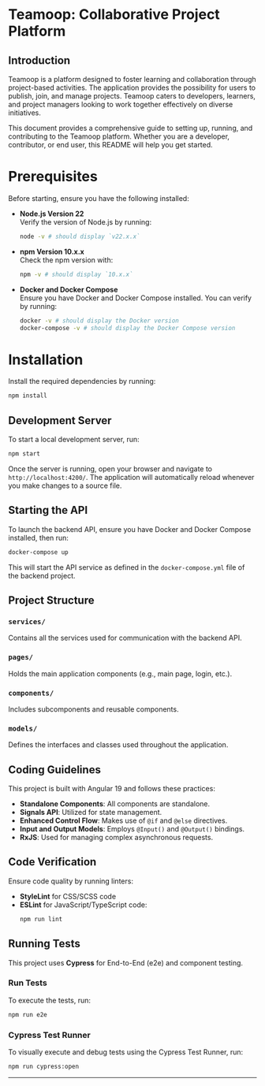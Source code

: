 # Teamoop: Collaborative Project Platform

## Introduction

Teamoop is a platform designed to foster learning and collaboration through project-based activities. The application provides the possibility for users to publish, join, and manage projects. Teamoop caters to developers, learners, and project managers looking to work together effectively on diverse initiatives.

This document provides a comprehensive guide to setting up, running, and contributing to the Teamoop platform. Whether you are a developer, contributor, or end user, this README will help you get started.

# Prerequisites

Before starting, ensure you have the following installed:

- **Node.js Version 22**  
  Verify the version of Node.js by running:

  ```bash
  node -v # should display `v22.x.x`
  ```

- **npm Version 10.x.x**  
  Check the npm version with:

  ```bash
  npm -v # should display `10.x.x`
  ```

- **Docker and Docker Compose**  
  Ensure you have Docker and Docker Compose installed. You can verify by running:

  ```bash
  docker -v # should display the Docker version
  docker-compose -v # should display the Docker Compose version
  ```

# Installation

Install the required dependencies by running:

```bash
npm install
```

## Development Server

To start a local development server, run:

```bash
npm start
```

Once the server is running, open your browser and navigate to `http://localhost:4200/`. The application will automatically reload whenever you make changes to a source file.

## Starting the API

To launch the backend API, ensure you have Docker and Docker Compose installed, then run:

```bash
docker-compose up
```

This will start the API service as defined in the `docker-compose.yml` file of the backend project.

## Project Structure

### `services/`

Contains all the services used for communication with the backend API.

### `pages/`

Holds the main application components (e.g., main page, login, etc.).

### `components/`

Includes subcomponents and reusable components.

### `models/`

Defines the interfaces and classes used throughout the application.

## Coding Guidelines

This project is built with Angular 19 and follows these practices:

- **Standalone Components**: All components are standalone.
- **Signals API**: Utilized for state management.
- **Enhanced Control Flow**: Makes use of `@if` and `@else` directives.
- **Input and Output Models**: Employs `@Input()` and `@Output()` bindings.
- **RxJS**: Used for managing complex asynchronous requests.

## Code Verification

Ensure code quality by running linters:

- **StyleLint** for CSS/SCSS code
- **ESLint** for JavaScript/TypeScript code:
  ```bash
  npm run lint
  ```



## Running Tests

This project uses **Cypress** for End-to-End (e2e) and component testing.

### Run Tests

To execute the tests, run:

```bash
npm run e2e
```

### Cypress Test Runner

To visually execute and debug tests using the Cypress Test Runner, run:

```bash
npm run cypress:open
```

---


